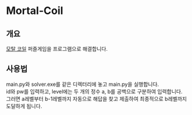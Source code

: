# Mortal-Coil
## 개요
[모탈 코일](http://www.hacker.org/coil/) 퍼즐게임을 프로그램으로 해결합니다.

## 사용법
main.py와 solver.exe를 같은 디렉터리에 놓고 main.py을 실행합니다.<br>
id와 pw를 입력하고, level에는 두 개의 정수 a, b를 공백으로 구분하여 입력합니다.<br>
그러면 a레벨부터 b-1레벨까지 자동으로 해답을 찾고 제출하여 최종적으로 b레벨까지 도달하게 됩니다.
